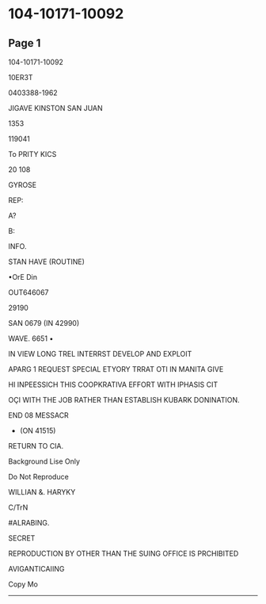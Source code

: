 # 104-10171-10092

## Page 1

104-10171-10092

10ER3T

0403388-1962

JIGAVE KINSTON SAN JUAN

1353

119041

To PRITY KICS

20 108

GYROSE

REP:

A?

B:

INFO.

STAN HAVE (ROUTINE)

•OrE Din

OUT646067

29190

SAN 0679 (IN 42990)

WAVE. 6651 •

IN VIEW LONG TREL INTERRST DEVELOP AND EXPLOIT

APARG 1 REQUEST SPECIAL ETYORY TRRAT OTI IN MANITA GIVE

HI INPEESSICH THIS COOPKRATIVA EFFORT WITH IPHASIS CIT

OÇI WITH THE JOB RATHER THAN ESTABLISH KUBARK DONINATION.

END 08 MESSACR

* (ON 41515)

RETURN TO CIA.

Background Lise Only

Do Not Reproduce

WILLIAN &. HARYKY

C/TrN

#ALRABING.

SECRET

REPRODUCTION BY OTHER THAN THE SUING OFFICE IS PRCHIBITED

AVIGANTICAIING

Copy Mo

---

